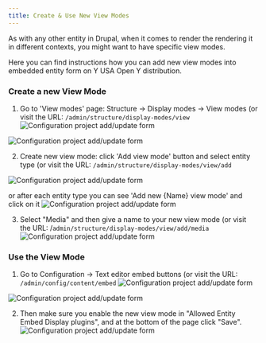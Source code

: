 ```yaml
---
title: Create & Use New View Modes
---
```


As with any other entity in Drupal, when it comes to render the rendering it in different contexts, you might want to have specific view modes.

Here you can find instructions how you can add new view modes into embedded entity form on Y USA Open Y distribution.

### Create a new View Mode

1. Go to 'View modes' page: Structure -> Display modes -> View modes (or visit the URL: `/admin/structure/display-modes/view`
![Configuration project add/update form](../../assets/view_mode_in_menu.png)

![Configuration project add/update form](../../assets/view_mode_types.png)

2. Create new view mode: click 'Add view mode' button and select entity type (or visit the URL: `/admin/structure/display-modes/view/add`

![Configuration project add/update form](../../assets/view_mode_firt_way_to_create.png)

or after each entity type you can see 'Add new {Name} view mode' and click on it
![Configuration project add/update form](../../assets/view_mode_seond_way.png)

3. Select "Media" and then give a name to your new view mode (or visit the URL: /`admin/structure/display-modes/view/add/media`
![Configuration project add/update form](../../assets/view_mode_creating.png)

### Use the View Mode

1. Go to Configuration -> Text editor embed buttons (or visit the URL: `/admin/config/content/embed`
![Configuration project add/update form](../../assets/view_mode_using.png)

![Configuration project add/update form](../../assets/view_mode_using_list.png)

2. Then make sure you enable the new view mode in "Allowed Entity Embed Display plugins", and at the bottom of the page click "Save".
![Configuration project add/update form](../../assets/view_mode_enable.png)
